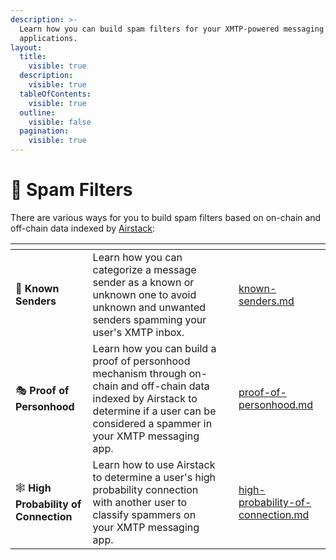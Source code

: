 ```yaml
---
description: >-
  Learn how you can build spam filters for your XMTP-powered messaging
  applications.
layout:
  title:
    visible: true
  description:
    visible: true
  tableOfContents:
    visible: true
  outline:
    visible: false
  pagination:
    visible: true
---
```


# 🧹 Spam Filters

There are various ways for you to build spam filters based on on-chain and off-chain data indexed by [Airstack](https://airstack.xyz):

<table data-view="cards"><thead><tr><th></th><th></th><th></th><th data-hidden data-card-target data-type="content-ref"></th></tr></thead><tbody><tr><td><span data-gb-custom-inline data-tag="emoji" data-code="1f4d4">📔</span> <strong>Known Senders</strong></td><td>Learn how you can categorize a message sender as a known or unknown one to avoid unknown and unwanted senders spamming your user's XMTP inbox.</td><td></td><td><a href="known-senders.md">known-senders.md</a></td></tr><tr><td><span data-gb-custom-inline data-tag="emoji" data-code="1f3ad">🎭</span> <strong>Proof of Personhood</strong></td><td>Learn how you can build a proof of personhood mechanism through on-chain and off-chain data indexed by Airstack to determine if a user can be considered a spammer in your XMTP messaging app.</td><td></td><td><a href="proof-of-personhood.md">proof-of-personhood.md</a></td></tr><tr><td><span data-gb-custom-inline data-tag="emoji" data-code="1f578">🕸</span> <strong>High Probability of Connection</strong></td><td>Learn how to use Airstack to determine a user's high probability connection with another user to classify spammers on your XMTP messaging app.</td><td></td><td><a href="high-probability-of-connection.md">high-probability-of-connection.md</a></td></tr></tbody></table>
